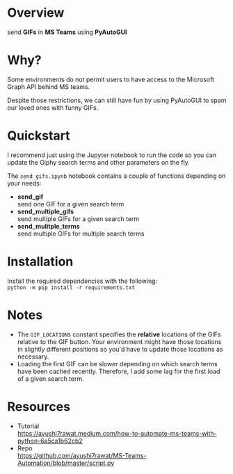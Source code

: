 # Overview

send <b>GIFs</b> in <b>MS Teams</b> using <b>PyAutoGUI</b>

# Why?

Some environments do not permit users to have access to the Microsoft Graph API behind MS teams. 

Despite those restrictions, we can still have fun by using PyAutoGUI to spam our loved ones with funny GIFs.

# Quickstart

I recommend just using the Jupyter notebook to run the code so you can update the Giphy search terms and other parameters on the fly.

The <code>send_gifs.ipynb</code> notebook contains a couple of functions depending on your needs:<br>
* <b>send_gif</b><br>
send one GIF for a given search term
* <b>send_multiple_gifs</b><br>
send multiple GIFs for a given search term
* <b>send_mulitple_terms</b><br>
send multiple GIFs for multiple search terms

# Installation

Install the required dependencies with the following:<br>
<code>python -m pip install -r requirements.txt</code>

# Notes

* The <code>GIF_LOCATIONS</code> constant specifies the <b>relative</b> locations of the GIFs relative to the GIF button. Your environment might have those locations in slightly different positions so you'd have to update those locations as necessary.
* Loading the first GIF can be slower depending on which search terms have been cached recently. Therefore, I add some lag for the first load of a given search term.

# Resources

* Tutorial<br>
https://ayushi7rawat.medium.com/how-to-automate-ms-teams-with-python-6a5ca1b62cb2
* Repo<br>
https://github.com/ayushi7rawat/MS-Teams-Automation/blob/master/script.py
